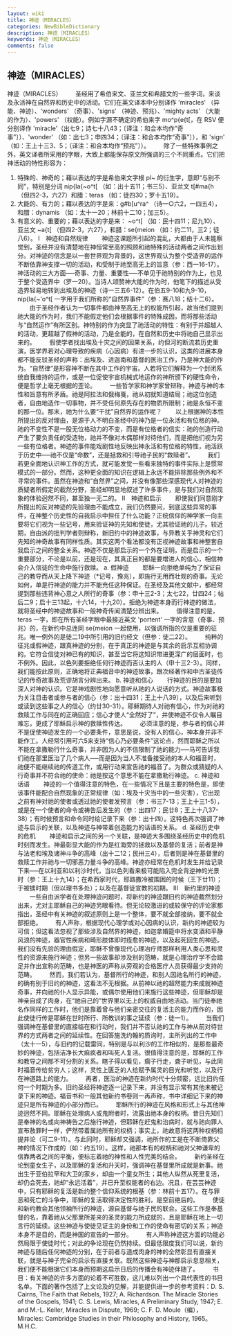 ```yaml
---
layout: wiki
title: 神迹（MIRACLES）
categories: NewBibleDictionary
description: 神迹（MIRACLES）
keywords: 神迹（MIRACLES）
comments: false
---
```


## 神迹（MIRACLES）



神迹（MIRACLES）
　　圣经用了希伯来文、亚兰文和希腊文的一些字词，来谈及永活神在自然界和历史中的活动。它们在英文译本中分别译作 'miracles' （异能、神迹）、'wonders' （奇事）、'signs' （神迹、预兆）、'mighty acts' （大能的作为）、'powers' （权能）。例如字源不确定的希伯来字 mo^p{e{t[，在 RSV 便分别译作 'miracle'（出七9；诗七十八43；〔译注：和合本均作“奇事”〕）、'wonder' （如：出七3；申四34；〔译注：和合本均作“奇事”〕），和 'sign' （如：王上十三3、5；〔译注：和合本均作“预兆”〕）。
　　除了一些特殊事例之外，英文译者所采用的字眼，大致上都能保存原文所强调的三个不同重点。它们把神活动的特性形容为：
1. 特殊的、神奇的；藉以表达的字是希伯来文字根 pl~ 的衍生字，意即“与别不同”，特别是分词 nip{la{~o^t[ （如：出十五11；书三5）、亚兰文 t[#ma{h （但四2-3，六27）和腊：teras （如：徒四30；罗十五19）。
2. 大能的、有力的；藉以表达的字是来：g#b[u^ra^ （诗一○六2，一四五4），和腊：dynamis （如：太十一20；林前十二10；加三5）。
3. 有意义的、重要的；藉以表达的字是来： ~o^t[ （如：民十四11；尼九10）、亚兰文 ~a{t[ （但四2-3，六27），和腊：se{meion （如：约二11，三2；徒八6）。
Ⅰ　神迹和自然规律
　　神迹这课题所引起的混乱，大都由于人未能察觉到，圣经并没有清楚地在神恒常至高的照顾和祂特殊的活动两者之间作出划分。对神迹的信念是以一套世界观为背景的，这世界观认为整个受造界的运作不断依靠神支撑一切的活动，和受制于祂至高无上的旨意（参：西一16-17）。神活动的三大方面──奇事、力量、重要性──不单见于祂特别的作为上，也见于整个受造界中（罗一20）。当诗人颂赞神大能的作为时，他笔下的描述从受造界轻易地转到出埃及的神迹（诗一三五6-12）。在伯五9-10和九9-10，nip{la{~'o^t[ 一字用于我们所称的“自然界事件”（参：赛八18；结十二6）。
　　由于圣经作者认为一切事件都由神至高无上的权能所引起，故当他们提到祂大能的作为时，我们不能假定他们会根据事件的特殊成因，而将那些活动与“自然运作”有所区别。神特别的作为突显了祂活动的特性：有别于并超越人的活动，更超越了假神的活动，乃是全能的，在自然和历史中将祂自己显示出来的。
　　假使学者找出埃及十灾之间的因果关系，约但河的断流若历史重演，医学界若对心理导致的疾病（心因病）有进一步的认识，这类的进展本身都不能反驳圣经的声称：出埃及、进迦南和基督的医治工作，乃是神大能的作为。“自然律”是形容神不断在其中工作的宇宙。人若将它们解释为一个封闭系统自我维持的运作，或是一位促使宇宙机械式地运作的神所颁下的硬性命令，便是哲学上毫无根据的歪论。
　　一些哲学家和神学家曾辩称，神迹与神的本性和旨意有所矛盾。祂是阿拉法和俄梅戛，祂从初就知道结局；祂这位创造者，自由地造作一切事物，并不受任何原先存在的物质所限制；祂是永恒不变的那一位。那末，祂为什么要“干扰”自然界的运作呢？
　　以上根据神的本性所提出的反对理由，是源于人不明白圣经中的神乃是一位永活和有位格的神。祂的不变性不是一股无位格动力的不变，而是有位格者的信实：祂的创造行动产生了要负责任的受造物，祂并不像对木偶那样对待他们，而是把他们视为另一些有位格者。神迹的事件能戏剧性地反映出神永活和有位格的特性，祂活跃于历史中──祂不仅是“命数”，还是拯救和引导祂子民的“救赎者”。
　　我们若更全面地认识神工作的方式，就可能发觉一些看来独特的事件实际上是惯常模式的一部分。然而，这种更全面的知识在逻辑上永远不能排除那些例外和不寻常的事件。虽然在神迹和“自然界”之间，并没有像那些深感现代人对神迹的质疑者所假定的截然分野，圣经却明显地叙述了许多事件，是与我们对自然现象的体验迥然不同，甚至独一无二的。
Ⅱ　神迹和启示
　　即使我们同意刚才所提出的反对神迹的先验理由不能成立，我们仍然要问，到底这些异常的事件，在神整个历史性的自我启示中担任了什么功能？正统信仰的神学家一向主要将它们视为一些记号，用来验证神的先知和使徒，尤其验证祂的儿子。较近期，自由派的批判学者则辩称，新旧约中的神迹故事，与异教关乎神灵和它们先知的神奇故事有同样性质。其实这两个看法都没有正视神迹故事和神整套自我启示之间的整全关系。神迹不仅是那启示的一个外在证明，而是启示的一个重要部分，不论是以前，还是现在，其真正目的都是要增进人的信心，相信神会介入信徒的生命中施行救赎。
a. 假神迹
　　耶稣一向拒绝单纯为了保证自己的教导而从天上降下神迹（*记号，豫兆），即施行无用而壮观的奇事。无论如何，单是行神迹的能力并不能充任这种保证。在圣经及其他文献中，都经常提到那些违背神心意之人所行的奇事（参：申十三2-3；太七22，廿四24；帖后二9；启十三13起，十六14，十九20）。拒绝为神迹本身而行神迹的做法，就将圣经中的神迹故事和一般神奇传闻清楚分辨出来。
　　值得注意的是，teras 一字，即在所有圣经字眼中最接近英文 'portent' 一字的含意（奇事、预兆）的，在新约中总连同 se{meion 一起使用，以强调所指的仅是重要的征兆。唯一例外的是徒二19中所引用的旧约经文（但参：徒二22）。
　　纯粹的征兆或假神迹，跟真神迹的分别，在于真正的神迹是与其余的启示互相协调的。它符合信徒对神已有的知识，甚至当它将这知识带进更深广的层面时，也不例外。因此，以色列要拒绝任何行神迹而否认主的人（申十三2-3）。同样，我们能按此原则，正确地将正典福音中的神迹故事，跟次经著作和中古圣徒传记的传奇故事及荒谬胡言分辨出来。
b. 神迹和信心
　　行神迹的目的是要加深人对神的认识。它是神戏剧性地向愿意听从祂的人说话的方式。神迹故事极为关注目击者或参与者的信心（参：出十四31；王上十八39），以及后来听到或读到这些事之人的信心（约廿30-31）。耶稣期待人对祂有信心，作为对祂的救赎工作与同在的正确回应；信心才使人“全然好了”，并使神迹不仅令人瞩目难忘，更成了耶稣启示神的救赎性传达。
　　必须注意的是，参与者的信心并不是促使神迹发生的一个必要条件，意思是说，没有人的信心，神本身并非不能作工。人经常引用可六5来支持“信心乃必要条件”这论点，然而耶稣之所以不能在拿撒勒行什么奇事，并非因为人的不信限制了祂的能力──马可告诉我们祂在那里医治了几个病人──而是因为当人不准备接受祂的本人和福音时，祂便不能继续祂的传道工作，或用行动来宣告祂的福音了。为群众或猜疑的人行奇事并不符合祂的使命：祂是按这个意思不能在拿撒勒行神迹。
c. 神迹和话语
　　神迹的一个值得注意的特色，在一些情况下且是主要的特色是，即使该事件能配合自然现象的正常规律（如：埃及十灾当中的一些灾害），它出现之前有神对祂的使者或透过祂的使者发预言（参：书三7-13；王上十三1-5），或是在一个使者的命令或祷告后发生的（参：出四17；民廿8；王上十八37-38）；有时候预言和命令同时给记录下来（参：出十四）。这特色再次强调了神迹与启示的关联，以及神迹与神带着创造能力的话语的关系。
d. 圣经历史中的危机
　　神迹和启示之间的另一个关联，是神迹大多围绕圣经历史中的危机时刻而发生。神最彰显大能的作为是红海旁的拯救以及基督的复活；前者是神与法老和埃及诸神斗争的高峰（出十二12；民卅三4），后者则是神在基督里的救赎工作并祂与一切邪恶力量斗争的高峰。神迹亦经常在危机时发生并给记录下来──在以利亚和以利沙时代，当以色列看来极可能陷入完全背逆神的光景时（参：王上十九14）；在希西家时代，耶路撒冷被围困的时候（王下廿11）；于被掳时期（但以理书多处）；以及在基督徒宣教的初期。
Ⅲ　新约里的神迹
　　一些自由派学者在处理神迹问题时，将新约的神迹跟旧约的神迹截然划分出来，尤对主耶稣自己的神迹另眼看待。但无论较激进的或较保守的评论家都指出，圣经中有关神迹的叙述原则上是一个整体，要不就全部接纳，要不就全部拒绝。
　　有人声称，根据现代心理学或对心因病的认识，新约的神迹较为可信；但这看法忽视了那些涉及自然界的神迹，如迦拿婚筵中将水变酒和平静风浪的神迹，器官性疾病和畸形肢体即时痊愈的神迹，以及起死回生的神迹。我们没有先验的理由假定，耶稣不曾像现代心理冶疗师那样利用人类心思和灵性的资源来施行神迹；但另一些故事却涉及别的范畴，就是心理治疗学不会踏足并作出宣称的范畴，也是神医的声称从旁观的合格医疗人员获得最少支持的范畴。
　　然而，我们若认为，基督所行的神迹，和别人因祂名所行的神迹，的确有别于旧约的神迹，这看法不无根据。从前神以祂的超然能力来成就神迹奇事，并向祂的仆人显示异能，或偶尔使用他们来施行这些神迹，但耶稣却是神亲自成了肉身，在“祂自己的”世界里以无上的权威自由地活动。当门徒奉祂名作同样的工作时，他们是靠着曾与他们亲密交往的复活主的能力而作的，因此使徒行传是耶稣在世时所行、所教训的事之延续（参：徒一1）。
　　当我们强调神在基督里的直接临在和行动时，我们并不否认祂的工作与神从前对待世界的方式两者之间的延续性。在回答施洗约翰的质询时，主所列出的工作中（太十一5），与旧约的记载雷同，特别是与以利沙的工作相似的，是那些最奇妙的神迹，包括洁净长大痲疯者和叫死人复活。很值得注意的是，耶稣的工作和教导之间那不可分割的关系。瞎子得以看见，瘸子行走，聋子听见，与此同时福音传给贫穷人；这样，灵性上匮乏的人给赋予属灵的目光和听觉，以及行在神道路上的能力。
　　再者，医治的神迹在新约时代十分频密，远比旧约任何一个时期为多。旧约圣经将神迹逐一记录下来，并没有显示常有其他未被记录下来的神迹。福音书和一般其他新约书卷则一再声称，书中详细记下来的神迹只是所有神迹的小部分而已。
　　耶稣所行的神迹在风格和形式上与其他神迹迥然不同。耶稣在处理病人或鬼附者时，流露出祂本身的权柄。昔日先知们是奉神的名或向神祷告之后施行神迹，但耶稣在赶鬼和治病时，就与祂向罪人宣布赦罪时一样，俨然带着属祂所有的权柄；事实上，祂故意将这两种权柄相提并论（可二9-11）。与此同时，耶稣却又强调，祂所作的工是在不断倚靠父神的情况下作成的（如：约五19）。这样，祂那本有的权柄和祂对父神谦卑的信靠两者之间的平衡，便标志着祂的神性和人性完美的结合。
　　新约圣经在论到童女生子，以及耶稣的复活和升天时，强调神在基督里所成就是新事。祂出生于亚伯拉罕和大卫的家乡，却由一个童女所生；其他人纵然从死里复活，却仍会死去，祂却“永远活着”，并已升至权能者的右边。况且，在芸芸神迹中，只有耶稣的复活是新约整个信仰系统的根基（参：林前十五17）。在与罪恶和死亡的斗争中，耶稣的复活取得决定性的胜利，是空前绝后的。
　　使徒和新约教会其他领袖所行的神迹，源自基督与祂子民的联合。这些工作是奉基督的名，靠着祂从父那里所差来的圣灵的能力所成就的，且是耶稣在地上一切言行的延续。这些神迹与使徒见证主的身份和工作的使命有密切的关系；神迹本身不是目的，而是神国的宣告的一部分。
　　有人声称神迹这方面的功能必然局限于使徒时代；对此的争论现在仍然持续。但最低限度我们可以说，新约神迹与随后任何神迹的分别，在于前者与道成肉身的神的全然彰显有直接关联，就是与神子完全的启示有直接关联。既然这些神迹与神那启示息息相关，我们便不能根据它们本身而预期这启示日后的传播会有神迹伴随了。
　　书目：有关神迹的许多方面的论着不可胜数，这儿难以列出一个具代表性的书目名单。下面的著作包括了上文论及的见解，并能提供进一步的参考资料：D. S. Cairns, The Faith that Rebels, 1927; A.
Richardson. The Miracle Stories of the
Gospels, 1941; C. S. Lewis, Miracles,
A Preliminary Study, 1947; E. and M.-L. Keller, Miracles in Dispute, 1969; C. F. D. Moule（编），Miracles: Cambridge Studies in their Philosophy and History, 1965。
M.H.C.




